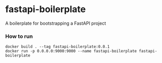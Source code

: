 # fastapi-boilerplate
A boilerplate for bootstrapping a FastAPI project


### How to run
```shell
docker build . --tag fastapi-boilerplate:0.0.1
docker run -p 0.0.0.0:9000:9000 --name fastapi-boilerplate fastapi-boilerplate
```

